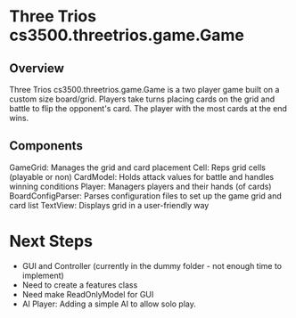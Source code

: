 # Three Trios cs3500.threetrios.game.Game
## Overview
Three Trios cs3500.threetrios.game.Game is a two player game built on a custom size board/grid.
Players take turns placing cards on the grid and battle to flip the opponent's card.
The player with the most cards at the end wins.

## Components
GameGrid: Manages the grid and card placement
Cell: Reps grid cells (playable or non)
CardModel: Holds attack values for battle and handles winning conditions
Player: Managers players and their hands (of cards)
BoardConfigParser: Parses configuration files to set up the game grid and card list
TextView: Displays grid in a user-friendly way


# Next Steps
- GUI and Controller (currently in the dummy folder - not enough time to implement)
- Need to create a features class
- Need make ReadOnlyModel for GUI 
- AI Player: Adding a simple AI to allow solo play.